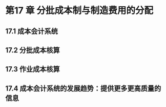 # 第17 章 分批成本制与制造费用的分配





## 17.1 成本会计系统





## 17.2 分批成本核算





## 17.3 作业成本核算







## 17.4 成本会计系统的发展趋势：提供更多更高质量的信息

